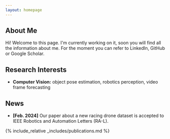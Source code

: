 ```yaml
---
layout: homepage
---
```


## About Me

Hi! Welcome to this page. I'm currently working on it, soon you will find all the information about me.
For the moment you can refer to LinkedIn, GitHub or Google Scholar.

## Research Interests

- **Computer Vision:** object pose estimation, robotics perception, video frame forecasting

## News

- **[Feb. 2024]** Our paper about a new racing drone dataset is accepted to IEEE Robotics and Automation Letters (RA-L).

[//]: # (- **[Feb. 2020]** We will host the ACM Multimedia Asia 2020 conference in Singapore!)

[//]: # (- **[Sept. 2019]** Our paper about few-shot learning is accepted to NeurIPS 2019.)

[//]: # (- **[Mar. 2019]** Our paper about few-shot learning is accepted to CVPR 2019.)

{% include_relative _includes/publications.md %}


[//]: # ({% include_relative _includes/services.md %})
